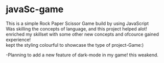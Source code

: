 # javaSc-game

This is a simple Rock Paper Scissor Game build by using JavaScript <br>
 Was skilling the concepts of language, and this project helped alot! <br>
 enriched my skillset with some other new concepts and ofcource gained experience! <br>
 kept the styling colourful to showcase the type of project-Game:)

-Planning to add a new feature of dark-mode in my game! this weakend.

